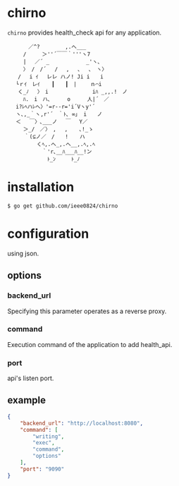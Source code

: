 # chirno

`chirno` provides health_check api for any application.

```
　　　　／^? 　 　 　,.へ___
　　　/　　　＞''´￣￣｀'''ヽ7
　　　|　 ／´ _　　　　　　　_'ヽ､
　　　〉 /　/´　 / 　,　 ､ 　､　ヽ〉
　　/　 i ｲ 　レレ ハノ! Ji i　　i
　 └ｒｲ　レｲ 　 ┃　　┃　|　　 ｎ⌒i
　　く_ﾉ　 〉　i　　 　　 　 　 iﾊ _,,.!　ノ
　　　ﾊ.　i　ハ､ 　 　o　 　 人|´　／
　 i?ﾚﾍハﾚへ〉'=r--r='i´Vヽy'´
　 ヽ､,_｀ヽ,r'´　｀ﾄ､ ∞」 i　　ノ
　 ＜　 ￣〉､___ノ　 ￣　 Y／
　　　＞_/　／〉　,　 , 　 ､!_ゝ
　 　 ｀(⊆ノ／　/　　! 　 ハ
　　　 　　くﾍ,.へ_,.へ__,.ﾍ,.ﾍ
　　　 　　　｀'r､__ﾊ___ﾊ__!ン
　　　 　　　　ﾄ_ﾝ　　　ﾄ_ﾉ
```

# installation
```
$ go get github.com/ieee0824/chirno
```

# configuration
using json.

## options

### backend_url
Specifying this parameter operates as a reverse proxy.

### command
Execution command of the application to add health_api.

### port
api's listen port.

## example

```json
{
    "backend_url": "http://localhost:8080",
    "command": [
        "writing",
        "exec",
        "command",
        "options"
    ],
    "port": "9090"
}
```

